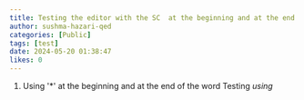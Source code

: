 ```yaml
---
title: Testing the editor with the SC  at the beginning and at the end
author: sushma-hazari-qed
categories: [Public]
tags: [test]
date: 2024-05-20 01:38:47 
likes: 0
---
```


1. Using  '*' at the beginning and at the end of the word Testing  *using* 